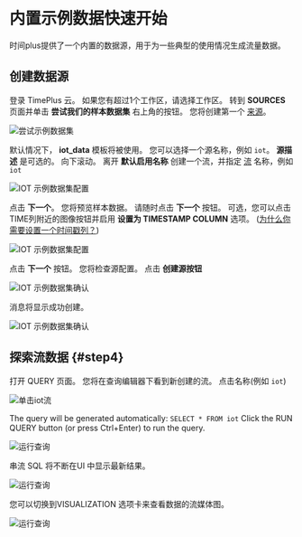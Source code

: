 # 内置示例数据快速开始

时间plus提供了一个内置的数据源，用于为一些典型的使用情况生成流量数据。

## 创建数据源

登录 TimePlus 云。 如果您有超过1个工作区，请选择工作区。 转到 **SOURCES** 页面并单击 **尝试我们的样本数据集** 右上角的按钮。 您将创建第一个 [来源](glossary#source)。

![尝试示例数据集](/img/sampledata.png)

默认情况下， **iot_data** 模板将被使用。 您可以选择一个源名称，例如 `iot`。 **源描述** 是可选的。 向下滚动。 离开 **默认启用名称** 创建一个流，并指定 [流](glossary#stream) 名称，例如 `iot`

![IOT 示例数据集配置](/img/sampledata_cfg.png)

点击 **下一个**。 您将预览样本数据。 请随时点击 **下一个** 按钮。 可选，您可以点击TIME列附近的图像按钮并启用 **设置为 TIMESTAMP COLUMN** 选项。 ([为什么你需要设置一个时间戳列？](glossary#timestamp-column))

![IOT 示例数据集配置](/img/sampledata_ts.png)

点击 **下一个** 按钮。 您将检查源配置。 点击 **创建源按钮**

![IOT 示例数据集确认](/img/sampledata_confirm.png)

消息将显示成功创建。

![IOT 示例数据集确认](/img/sampledata_ok.png)

## 探索流数据 {#step4}

打开 QUERY 页面。 您将在查询编辑器下看到新创建的流。 点击名称(例如 `iot`)

![单击iot流](/img/sampledata_click_iot.png)

The query will be generated automatically: `SELECT * FROM iot` Click the RUN QUERY button (or press Ctrl+Enter) to run the query.

![运行查询](/img/sampledata_click_run_bn.png)

串流 SQL 将不断在UI 中显示最新结果。

![运行查询](/img/sampledata_click_query_live.png)

您可以切换到VISUALIZATION 选项卡来查看数据的流媒体图。

![运行查询](/img/sampledata_click_viz.png)